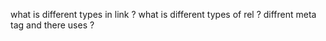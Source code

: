 what is different types in link ?
what is different types of rel ?
diffrent meta tag and there uses ?
